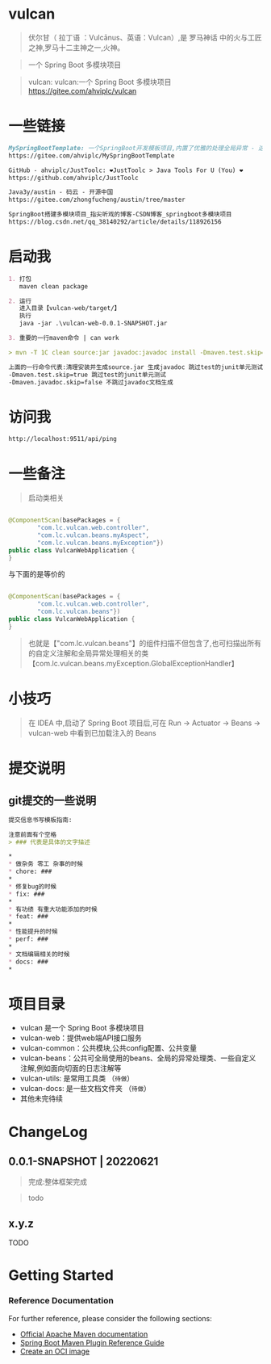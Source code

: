 # vulcan

> 伏尔甘（ 拉丁语 ：Vulcānus、英语：Vulcan）,是 罗马神话 中的火与工匠之神,罗马十二主神之一,火神。

> 一个 Spring Boot 多模块项目

> vulcan: vulcan:一个 Spring Boot 多模块项目
> https://gitee.com/ahviplc/vulcan

# 一些链接

```markdown
MySpringBootTemplate: 一个SpringBoot开发模板项目,内置了优雅的处理全局异常 - 这是单项目版本
https://gitee.com/ahviplc/MySpringBootTemplate

GitHub - ahviplc/JustToolc: ❤JustToolc > Java Tools For U (You) ❤
https://github.com/ahviplc/JustToolc

Java3y/austin - 码云 - 开源中国
https://gitee.com/zhongfucheng/austin/tree/master

SpringBoot搭建多模块项目_指尖听戏的博客-CSDN博客_springboot多模块项目
https://blog.csdn.net/qq_38140292/article/details/118926156
```

# 启动我

```markdown
1. 打包   
   maven clean package

2. 运行   
   进入目录【vulcan-web/target/】   
   执行  
   java -jar .\vulcan-web-0.0.1-SNAPSHOT.jar

3. 重要的一行maven命令 | can work

> mvn -T 1C clean source:jar javadoc:javadoc install -Dmaven.test.skip=true -Dmaven.javadoc.skip=false

上面的一行命令代表:清理安装并生成source.jar 生成javadoc 跳过test的junit单元测试 不跳过javadoc文档生成   
-Dmaven.test.skip=true 跳过test的junit单元测试   
-Dmaven.javadoc.skip=false 不跳过javadoc文档生成
```

# 访问我

```markdown
http://localhost:9511/api/ping
```

# 一些备注

> 启动类相关

```java

@ComponentScan(basePackages = {
		"com.lc.vulcan.web.controller",
		"com.lc.vulcan.beans.myAspect",
		"com.lc.vulcan.beans.myException"})
public class VulcanWebApplication {
}
```

与下面的是等价的

```java

@ComponentScan(basePackages = {
		"com.lc.vulcan.web.controller",
		"com.lc.vulcan.beans"})
public class VulcanWebApplication {
}
```

> 也就是【"com.lc.vulcan.beans"】的组件扫描不但包含了,也可扫描出所有的自定义注解和全局异常处理相关的类【com.lc.vulcan.beans.myException.GlobalExceptionHandler】

# 小技巧

> 在 IDEA 中,启动了 Spring Boot 项目后,可在 Run -> Actuator -> Beans -> vulcan-web 中看到已加载注入的 Beans

# 提交说明

## git提交的一些说明

```markdown
提交信息书写模板指南:

注意前面有个空格
> ### 代表是具体的文字描述

*
* 做杂务 零工 杂事的时候
* chore: ###
*
* 修复bug的时候
* fix: ###
*
* 有功绩 有重大功能添加的时候
* feat: ###
*
* 性能提升的时候
* perf: ###
*
* 文档编辑相关的时候
* docs: ###
*
```

# 项目目录

- vulcan 是一个 Spring Boot 多模块项目
- vulcan-web：提供web端API接口服务
- vulcan-common：公共模块,公共config配置、公共变量
- vulcan-beans：公共可全局使用的beans、全局的异常处理类、一些自定义注解,例如面向切面的日志注解等
- vulcan-utils: 是常用工具类 （`待做`）
- vulcan-docs: 是一些文档文件夹 （`待做`）
- 其他未完待续

# ChangeLog

## 0.0.1-SNAPSHOT | 20220621

> 完成:整体框架完成

> todo

## x.y.z

TODO

# Getting Started

### Reference Documentation

For further reference, please consider the following sections:

* [Official Apache Maven documentation](https://maven.apache.org/guides/index.html)
* [Spring Boot Maven Plugin Reference Guide](https://docs.spring.io/spring-boot/docs/2.7.0/maven-plugin/reference/html/)
* [Create an OCI image](https://docs.spring.io/spring-boot/docs/2.7.0/maven-plugin/reference/html/#build-image)

